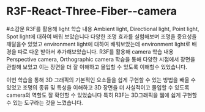 # R3F-React-Three-Fiber--camera

#소감문
R3F를 활용해 light 학습 내용
Ambient light, Directional light, Point light, Spot light에 대하여 배워 보았습니다 다양한 조명 효과를 실험해보며 조명을 중요성을 깨달을수 있었고 environment light에 대하여 배워보았는데  environment light로 배경을 따로 다운 받아서 추가해보았습니다. 
R3F를 활용해 camera 학습 내용
Perspective camera, Orthographic camera 학습을 통해 다양한 시점에서 장면을 관찰해 보았고 이는 장면을 더 잘 이해하고 몰입할 수 있도록 이해할수 있었습니다. 

이번 학습을 통해 3D 그래픽의 기본적인 요소들을 쉽게 구현할 수 있는 방법을 배울 수 있었고 조명의 종류 및 특성을 이해하고 3D 장면을 더 사실적이고 몰입할 수 있도록 camera의 역할도 잘 확인할 수 있었습니다 특히 R3F는 3D그래픽을 웹에 쉽게 구현할 수 있는 도구라는 것을 느꼈습니다.
